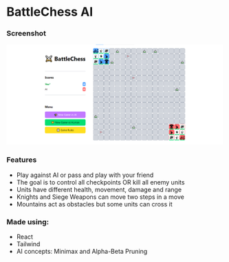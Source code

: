 # BattleChess AI

### Screenshot
![Screenshot](./public/screenshot.png)

### Features
- Play against AI or pass and play with your friend
- The goal is to control all checkpoints OR kill all enemy units
- Units have different health, movement, damage and range
- Knights and Siege Weapons can move two steps in a move
- Mountains act as obstacles but some units can cross it

### Made using:
- React
- Tailwind
- AI concepts: Minimax and Alpha-Beta Pruning
